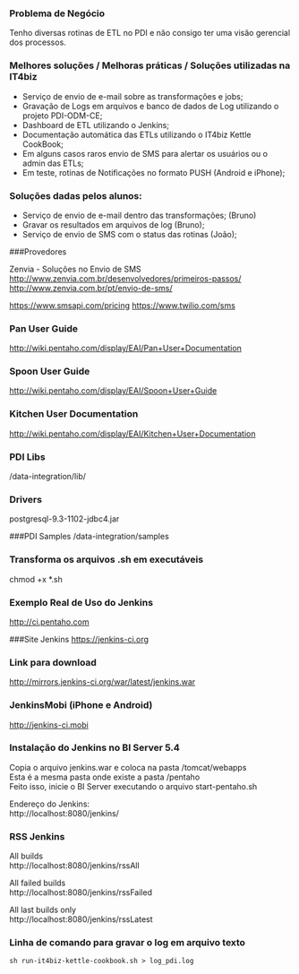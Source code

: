 ### Problema de Negócio

Tenho diversas rotinas de ETL no PDI e não consigo ter uma visão gerencial dos processos.

### Melhores soluções / Melhoras práticas / Soluções utilizadas na IT4biz
* Serviço de envio de e-mail sobre as transformações e jobs;
* Gravação de Logs em arquivos e banco de dados de Log utilizando o projeto PDI-ODM-CE;
* Dashboard de ETL utilizando o Jenkins;
* Documentação automática das ETLs utilizando o IT4biz Kettle CookBook;
* Em alguns casos raros envio de SMS para alertar os usuários ou o admin das ETLs;
* Em teste, rotinas de Notificações no formato PUSH (Android e iPhone);


### Soluções dadas pelos alunos:

* Serviço de envio de e-mail dentro das transformações; (Bruno)
* Gravar os resultados em arquivos de log (Bruno);
* Serviço de envio de SMS com o status das rotinas (João);


###Provedores

Zenvia - Soluções no Envio de SMS
http://www.zenvia.com.br/desenvolvedores/primeiros-passos/
http://www.zenvia.com.br/pt/envio-de-sms/


https://www.smsapi.com/pricing
https://www.twilio.com/sms


### Pan User Guide
http://wiki.pentaho.com/display/EAI/Pan+User+Documentation

### Spoon User Guide
http://wiki.pentaho.com/display/EAI/Spoon+User+Guide

### Kitchen User Documentation
http://wiki.pentaho.com/display/EAI/Kitchen+User+Documentation

### PDI Libs
/data-integration/lib/

### Drivers
postgresql-9.3-1102-jdbc4.jar

###PDI Samples
/data-integration/samples


### Transforma os arquivos .sh em executáveis
chmod +x *.sh

### Exemplo Real de Uso do Jenkins
http://ci.pentaho.com

###Site Jenkins
https://jenkins-ci.org

### Link para download
http://mirrors.jenkins-ci.org/war/latest/jenkins.war

### JenkinsMobi (iPhone e Android)
http://jenkins-ci.mobi

### Instalação do Jenkins no BI Server 5.4
Copia o arquivo jenkins.war e coloca na pasta /tomcat/webapps<BR>
Esta é a mesma pasta onde existe a pasta /pentaho<BR>
Feito isso, inicie o BI Server executando o arquivo start-pentaho.sh<BR>

Endereço do Jenkins:<BR>
http://localhost:8080/jenkins/<BR>

### RSS Jenkins
All builds<BR>
http://localhost:8080/jenkins/rssAll<BR>

All failed builds<BR>
http://localhost:8080/jenkins/rssFailed<BR>

All last builds only<BR>
http://localhost:8080/jenkins/rssLatest<BR>

### Linha de comando para gravar o log em arquivo texto
```
sh run-it4biz-kettle-cookbook.sh > log_pdi.log
``` 


